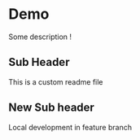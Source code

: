 # Demo

Some description !

## Sub Header
This is a custom readme file

## New Sub header
Local development in feature branch